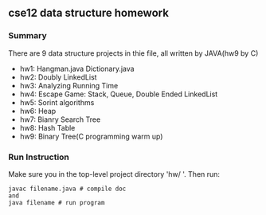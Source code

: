 ## cse12 data structure homework
### Summary
There are 9 data structure projects in thie file, all written by JAVA(hw9 by C)
- hw1: Hangman.java Dictionary.java
- hw2: Doubly LinkedList
- hw3: Analyzing Running Time
- hw4: Escape Game: Stack, Queue, Double Ended LinkedList
- hw5: Sorint algorithms
- hw6: Heap
- hw7: Bianry Search Tree
- hw8: Hash Table
- hw9: Binary Tree(C programming warm up)

### Run Instruction
Make sure you in the top-level project directory 'hw/ '. Then run:
```
javac filename.java # compile doc
and 
java filename # run program
```
